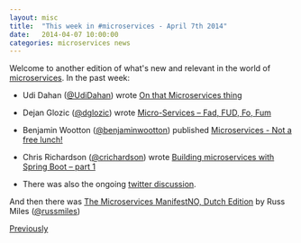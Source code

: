 ```yaml
---
layout: misc
title:  "This week in #microservices - April 7th 2014"
date:   2014-04-07 10:00:00
categories: microservices news
---
```


Welcome to another edition of what's new and relevant in the world of [microservices](/patterns/microservices.html). In the past week:

* Udi Dahan ([@UdiDahan](https://twitter.com/UdiDahan)) wrote [On that Microservices thing](http://www.udidahan.com/2014/03/31/on-that-microservices-thing/)

* Dejan Glozic ([@dglozic](https://twitter.com/dglozic)) wrote [Micro-Services – Fad, FUD, Fo, Fum](http://dejanglozic.com/2014/04/07/micro-services-fad-fud-fo-fum/)

* Benjamin Wootton ([@benjaminwootton](https://twitter.com/benjaminwootton))
 published [Microservices - Not a free lunch!](http://contino.co.uk/blog/2013/03/31/microservices-no-free-lunch.html)

* Chris Richardson ([@crichardson](https://twitter.com/crichardson))
 wrote [Building microservices with Spring Boot – part 1](http://plainoldobjects.com/2014/04/01/building-microservices-with-spring-boot-part1/)


* There was also the ongoing [twitter discussion](https://twitter.com/search?q=%23microservices).

And then there was [The Microservices ManifestNO, Dutch Edition](http://www.russmiles.com/1/post/2014/04/the-microservices-manifestno-dutch-edition.html)
by Russ Miles ([@russmiles](https://twitter.com/russmiles))

[Previously](/microservices/news/2014/03/31/whats-new.html)


